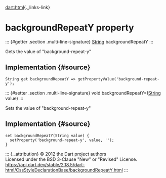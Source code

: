 [dart:html](../../dart-html/dart-html-library){._links-link}

backgroundRepeatY property
==========================

::: {#getter .section .multi-line-signature}
[String](../../dart-core/string-class) backgroundRepeatY
:::

Gets the value of \"background-repeat-y\"

Implementation {#source}
--------------

``` {.language-dart data-language="dart"}
String get backgroundRepeatY => getPropertyValue('background-repeat-y');
```

::: {#setter .section .multi-line-signature}
void backgroundRepeatY=([String](../../dart-core/string-class) value)
:::

Sets the value of \"background-repeat-y\"

Implementation {#source}
--------------

``` {.language-dart data-language="dart"}
set backgroundRepeatY(String value) {
  setProperty('background-repeat-y', value, '');
}
```

::: {._attribution}
© 2012 the Dart project authors\
Licensed under the BSD 3-Clause \"New\" or \"Revised\" License.\
<https://api.dart.dev/stable/2.18.5/dart-html/CssStyleDeclarationBase/backgroundRepeatY.html>
:::
